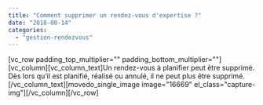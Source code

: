 ```yaml
---
title: "Comment supprimer un rendez-vous d'expertise ?"
date: "2018-08-14"
categories: 
  - "gestion-rendezvous"
---
```


\[vc\_row padding\_top\_multiplier="" padding\_bottom\_multiplier=""\]\[vc\_column\]\[vc\_column\_text\]Un rendez-vous à planifier peut être supprimé. Dès lors qu’il est planifié, réalisé ou annulé, il ne peut plus être supprimé.\[/vc\_column\_text\]\[movedo\_single\_image image="16669" el\_class="capture-img"\]\[/vc\_column\]\[/vc\_row\]
